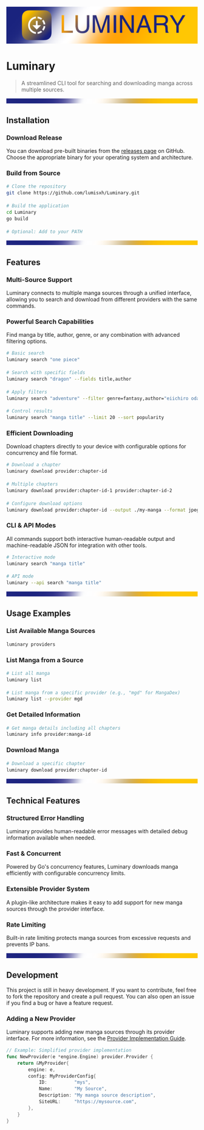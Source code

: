 ![Luminary Banner](.github/assets/luminary-banner.png)

# Luminary

> A streamlined CLI tool for searching and downloading manga across multiple sources.

![Separator](.github/assets/luminary-separator.png)

## Installation

### Download Release

You can download pre-built binaries from the [releases page](https://github.com/lumisxh/Luminary/releases) on GitHub.
Choose the appropriate binary for your operating system and architecture.

### Build from Source

```bash
# Clone the repository
git clone https://github.com/lumisxh/Luminary.git

# Build the application
cd Luminary
go build

# Optional: Add to your PATH
```

![Separator](.github/assets/luminary-separator.png)

## Features

### Multi-Source Support

Luminary connects to multiple manga sources through a unified interface, allowing you to search and download from
different providers with the same commands.

### Powerful Search Capabilities

Find manga by title, author, genre, or any combination with advanced filtering options.

```bash
# Basic search
luminary search "one piece"

# Search with specific fields
luminary search "dragon" --fields title,author

# Apply filters
luminary search "adventure" --filter genre=fantasy,author="eiichiro oda"

# Control results
luminary search "manga title" --limit 20 --sort popularity
```

### Efficient Downloading

Download chapters directly to your device with configurable options for concurrency and file format.

```bash
# Download a chapter
luminary download provider:chapter-id

# Multiple chapters
luminary download provider:chapter-id-1 provider:chapter-id-2

# Configure download options
luminary download provider:chapter-id --output ./my-manga --format jpeg --concurrent 10
```

### CLI & API Modes

All commands support both interactive human-readable output and machine-readable JSON for integration with other tools.

```bash
# Interactive mode
luminary search "manga title"

# API mode
luminary --api search "manga title"
```

![Separator](.github/assets/luminary-separator.png)

## Usage Examples

### List Available Manga Sources

```bash
luminary providers
```

### List Manga from a Source

```bash
# List all manga
luminary list

# List manga from a specific provider (e.g., "mgd" for MangaDex)
luminary list --provider mgd
```

### Get Detailed Information

```bash
# Get manga details including all chapters
luminary info provider:manga-id
```

### Download Manga

```bash
# Download a specific chapter
luminary download provider:chapter-id
```

![Separator](.github/assets/luminary-separator.png)

## Technical Features

### Structured Error Handling

Luminary provides human-readable error messages with detailed debug information available when needed.

### Fast & Concurrent

Powered by Go's concurrency features, Luminary downloads manga efficiently with configurable concurrency limits.

### Extensible Provider System

A plugin-like architecture makes it easy to add support for new manga sources through the provider interface.

### Rate Limiting

Built-in rate limiting protects manga sources from excessive requests and prevents IP bans.

![Separator](.github/assets/luminary-separator.png)

## Development

This project is still in heavy development.
If you want to contribute, feel free to fork the repository and create a pull
request.
You can also open an issue if you find a bug or have a feature request.

### Adding a New Provider

Luminary supports adding new manga sources through its provider interface. For more information, see
the [Provider Implementation Guide](internal/providers/AGENT.md).

```go
// Example: Simplified provider implementation
func NewProvider(e *engine.Engine) provider.Provider {
    return &MyProvider{
        engine: e,
        config: MyProviderConfig{
            ID:          "mys",
            Name:        "My Source",
            Description: "My manga source description",
            SiteURL:     "https://mysource.com",
        },
    }
}
```
